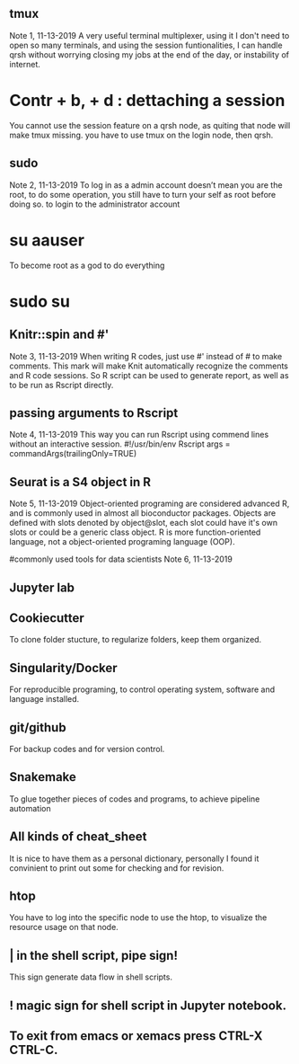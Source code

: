 ## tmux 
Note 1, 11-13-2019
A very useful terminal multiplexer, using it I don't need to open so many terminals, and 
using the session funtionalities, I can handle qrsh without worrying closing my jobs at the end of the day, or instability of internet. 
# Contr + b, + d : dettaching a session
You cannot use the session feature on a qrsh node, as quiting that node will make tmux missing. you have to use tmux on the login node, then qrsh.

## sudo
Note 2, 11-13-2019
To log in as a admin account doesn’t mean you are the root, to do some operation, you still have to turn your self as root before doing so. 
to login to the administrator account
# su aauser
To become root as a god to do everything
# sudo su

## Knitr::spin and #'
Note 3, 11-13-2019
When writing R codes, just use #' instead of # to make comments. This mark will make Knit automatically recognize the comments and R code sessions. So R script can be used to generate report, as well as to be run as Rscript directly. 

## passing arguments to Rscript
Note 4, 11-13-2019
This way you can run Rscript using commend lines without an interactive session. 
#!/usr/bin/env Rscript
args = commandArgs(trailingOnly=TRUE)

## Seurat is a S4 object in R
Note 5, 11-13-2019
Object-oriented programing are considered advanced R, and is commonly used in almost all bioconductor packages. 
Objects are defined with slots denoted by object@slot, each slot could have it's own slots or could be a generic class object.
R is more function-oriented language, not a object-oriented programing language (OOP).

#commonly used tools for data scientists
Note 6, 11-13-2019
## Jupyter lab
## Cookiecutter 
To clone folder stucture, to regularize folders, keep them organized. 
## Singularity/Docker 
For reproducible programing, to control operating system, software and language installed. 
## git/github
For backup codes and for version control.
## Snakemake
To glue together pieces of codes and programs, to achieve pipeline automation
## All kinds of cheat_sheet
It is nice to have them as a personal dictionary, personally I found it convinient to print out some for checking and for revision.
## htop
You have to log into the specific node to use the htop, to visualize the resource usage on that node.
## | in the shell script, pipe sign!
This sign generate data flow in shell scripts. 
## ! magic sign for shell script in Jupyter notebook.
## To exit from emacs or xemacs press CTRL-X CTRL-C.
